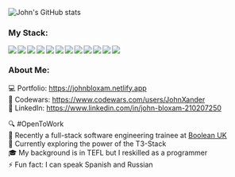 ![John's GitHub stats](https://github-readme-stats.vercel.app/api?username=JohnXander&show_icons=true&theme=radical&count_private=true&hide=stars)

<h3 align="left">My Stack:</h3>

<img align="left" src="https://img.shields.io/badge/javascript-%2320232a.svg?style=for-the-badge&logo=javascript&logoColor=%23F7DF1E"/>
<img align="left" src="https://img.shields.io/badge/typescript-%2320232a.svg?style=for-the-badge&logo=typescript&logoColor=2d79c7"/>
<img align="left" src="https://img.shields.io/badge/react js-%2320232a.svg?style=for-the-badge&logo=react&logoColor=61dbfb"/>
<img align="left" src="https://img.shields.io/badge/next js-%2320232a.svg?style=for-the-badge&logo=next.js&logoColor=white"/>
<img align="left" src="https://img.shields.io/badge/tailwind-%2320232a.svg?style=for-the-badge&logo=tailwindcss&logoColor=35b3eb"/>
<img align="left" src="https://img.shields.io/badge/prisma-%2320232a?style=for-the-badge&logo=Prisma&logoColor=white"/>
<img align="left" src="https://img.shields.io/badge/postgres-%2320232a.svg?style=for-the-badge&logo=postgresql&logoColor=30628a"/>
<img align="left" src="https://img.shields.io/badge/trpc-%2320232a.svg?style=for-the-badge&logo=trpc&logoColor=398ccb"/>
<img align="left" src="https://img.shields.io/badge/express js-%2320232a.svg?style=for-the-badge&logo=express&logoColor=white"/>
<img align="left" src="https://img.shields.io/badge/node js-%2320232a.svg?style=for-the-badge&logo=node.js&logoColor=6DA55F"/>
<img align="left" src="https://img.shields.io/badge/vercel-%2320232a.svg?style=for-the-badge&logo=vercel&logoColor=white"/>
<img src="https://img.shields.io/badge/-jasmine-%2320232a.svg?style=for-the-badge&logo=jasmine&logoColor=%238A4182"/>

<h3 align="left">About Me:</h3>

💻 Portfolio: https://johnbloxam.netlify.app <br>
🥷 Codewars: https://www.codewars.com/users/JohnXander <br>
💼 LinkedIn: https://www.linkedin.com/in/john-bloxam-210207250 <br>

🔍 #OpenToWork <br>
🌱 Recently a full-stack software engineering trainee at [Boolean UK](https://github.com/boolean-uk) <br>
🔭 Currently exploring the power of the T3-Stack <br>
🎓 My background is in TEFL but I reskilled as a programmer <br>
⚡ Fun fact: I can speak Spanish and Russian <br>

